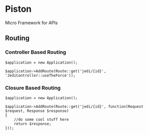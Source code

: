 # Piston
Micro Framework for APIs


## Routing

### Controller Based Routing

```
$application = new Application();

$application->AddRoute(Route::get('jedi/{id}', 'JediController::useTheForce'));

```

### Closure Based Routing

```
$application = new Application();

$application->AddRoute(Route::get('jedi/{id}', function(Request $request, Response $response)
{
    //do some cool stuff here
    return $response;
}));

```